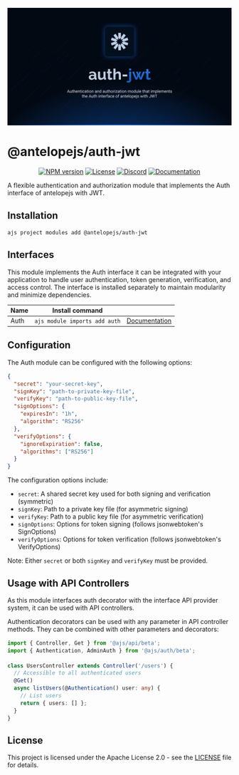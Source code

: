 ![Auth JWT](.github/social-card.png)

# @antelopejs/auth-jwt

<div align="center">
<a href="https://www.npmjs.com/package/@antelopejs/core"><img alt="NPM version" src="https://img.shields.io/npm/v/@antelopejs/core.svg?style=for-the-badge&labelColor=000000"></a>
<a href="https://github.com/AntelopeJS/antelopejs/blob/main/LICENSE"><img alt="License" src="https://img.shields.io/npm/l/@antelopejs/core.svg?style=for-the-badge&labelColor=000000"></a>
<a href="https://discord.gg/C2G8QW63"><img src="https://img.shields.io/badge/Discord-18181B?logo=discord&style=for-the-badge&color=000000" alt="Discord"></a>
<a href="https://discord.gg/C2G8QW63"><img src="https://img.shields.io/badge/Docs-18181B?logo=Antelope.JS&style=for-the-badge&color=000000" alt="Documentation"></a>
</div>

A flexible authentication and authorization module that implements the Auth interface of antelopejs with JWT.

## Installation

```bash
ajs project modules add @antelopejs/auth-jwt
```

## Interfaces

This module implements the Auth interface it can be integrated with your application to handle user authentication, token generation, verification, and access control. The interface is installed separately to maintain modularity and minimize dependencies.

| Name          | Install command                         |                                                               |
| ------------- | --------------------------------------- | ------------------------------------------------------------- |
| Auth          | `ajs module imports add auth`           | [Documentation](https://github.com/AntelopeJS/interface-auth) |

## Configuration

The Auth module can be configured with the following options:

```json
{
  "secret": "your-secret-key",
  "signKey": "path-to-private-key-file",
  "verifyKey": "path-to-public-key-file",
  "signOptions": {
    "expiresIn": "1h",
    "algorithm": "RS256"
  },
  "verifyOptions": {
    "ignoreExpiration": false,
    "algorithms": ["RS256"]
  }
}
```

The configuration options include:

- `secret`: A shared secret key used for both signing and verification (symmetric)
- `signKey`: Path to a private key file (for asymmetric signing)
- `verifyKey`: Path to a public key file (for asymmetric verification)
- `signOptions`: Options for token signing (follows jsonwebtoken's SignOptions)
- `verifyOptions`: Options for token verification (follows jsonwebtoken's VerifyOptions)

Note: Either `secret` or both `signKey` and `verifyKey` must be provided.

## Usage with API Controllers

As this module interfaces auth decorator with the interface API provider system, it can be used with API controllers.

Authentication decorators can be used with any parameter in API controller methods. They can be combined with other parameters and decorators:

```typescript
import { Controller, Get } from '@ajs/api/beta';
import { Authentication, AdminAuth } from '@ajs/auth/beta';

class UsersController extends Controller('/users') {
  // Accessible to all authenticated users
  @Get()
  async listUsers(@Authentication() user: any) {
    // List users
    return { users: [] };
  }
}
```

## License

This project is licensed under the Apache License 2.0 - see the [LICENSE](LICENSE) file for details.
